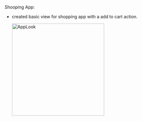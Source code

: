 Shooping App:

- created basic view for shopping app with a add to cart action.

  <img src="[assets/demo.png](https://github.com/user-attachments/assets/7015a739-6ced-48c3-9ae6-94d5b8041b0e)" alt="AppLook" width="300"/>


